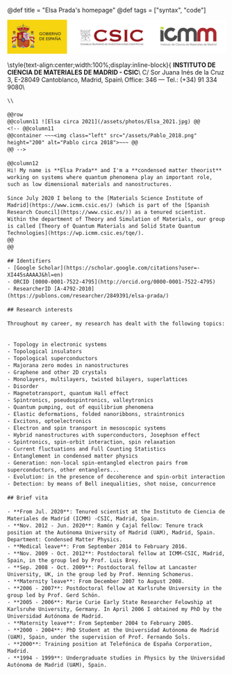 @def title = "Elsa Prada's homepage"
@def tags = ["syntax", "code"]

![ICMM-CSIC](/assets/CSIC_logo.png)

\style{text-align:center;width:100%;display:inline-block}{
  **INSTITUTO DE CIENCIA DE MATERIALES DE MADRID - CSIC**\\
  C/ Sor Juana Inés de la Cruz 3, E-28049 Cantoblanco, Madrid, Spain\\
  Office: 346 — Tel.: (+34) 91 334 9080\\
  ~~~<a href="#" id="obfuscated_address">Email contact</a><script type="text/javascript">var _ref0 = "mai";var _ref1 = "lto";var _ref2 = ":el";var _ref3 = "sa.";var _ref4 = "pra";var _ref5 = "da@";var _ref6 = "csi";var _ref7 = "c.e";var _ref8 = "s";var _ref9 = "";var _ref = _ref0+_ref1+_ref2+_ref3+_ref4+_ref5+_ref6+_ref7+_ref8+_  ref9; document.getElementById('obfuscated_address').href = _ref;</script>~~~}
\\

@@row
@@column11 ![Elsa circa 2021](/assets/photos/Elsa_2021.jpg) @@
<!-- @@column11
@@container ~~~<img class="left" src="/assets/Pablo_2018.png" height="200" alt="Pablo circa 2018">~~~ @@ 
@@ -->

@@column12
Hi! My name is **Elsa Prada** and I'm a **condensed matter theorist** working on systems where quantum phenomena play an important role, such as low dimensional materials and nanostructures.

Since July 2020 I belong to the [Materials Science Institute of Madrid](https://www.icmm.csic.es/) (which is part of the [Spanish Research Council](https://www.csic.es/)) as a tenured scientist. Within the department of Theory and Simulation of Materials, our group is called [Theory of Quantum Materials and Solid State Quantum Technologies](https://wp.icmm.csic.es/tqe/).
@@
@@

## Identifiers
- [Google Scholar](https://scholar.google.com/citations?user=-XI445sAAAAJ&hl=en)
- ORCID [0000-0001-7522-4795](http://orcid.org/0000-0001-7522-4795)
- ResearcherID [A-4792-2010](https://publons.com/researcher/2849391/elsa-prada/)

## Research interests

Throughout my career, my research has dealt with the following topics:


- Topology in electronic systems
  - Topological insulators
  - Topological superconductors
  - Majorana zero modes in nanostructures
- Graphene and other 2D crystals
  - Monolayers, multilayers, twisted bilayers, superlattices
  - Disorder
  - Magnetotransport, quantum Hall effect
  - Spintronics, pseudospintronics, valleytronics
  - Quantum pumping, out of equilibrium phenomena
  - Elastic deformations, folded nanoribbons, straintronics
  - Excitons, optoelectronics
- Electron and spin transport in mesoscopic systems
  - Hybrid nanostructures with superconductors, Josephson effect
  - Spintronics, spin-orbit interaction, spin relaxation
  - Current fluctuations and Full Counting Statistics
- Entanglement in condensed matter physics
  - Generation: non-local spin-entangled electron pairs from superconductors, other entanglers...
  - Evolution: in the presence of decoherence and spin-orbit interaction
  - Detection: by means of Bell inequalities, shot noise, concurrence

## Brief vita

- **From Jul. 2020**: Tenured scientist at the Instituto de Ciencia de Materiales de Madrid (ICMM) -CSIC, Madrid, Spain.
- **Nov. 2012 - Jun. 2020**: Ramón y Cajal fellow: Tenure track position at the Autónoma University of Madrid (UAM), Madrid, Spain. Department: Condensed Matter Physics.
  - **Medical leave**: From September 2014 to February 2016.
- **Nov. 2009 - Oct. 2012**: Postdoctoral fellow at ICMM-CSIC, Madrid, Spain, in the group led by Prof. Luis Brey.
- **Sep. 2008 - Oct. 2009**: Postdoctoral fellow at Lancaster University, UK, in the group led by Prof. Henning Schomerus.
  - **Maternity leave**: From December 2007 to August 2008.
- **2006 - 2007**: Postdoctoral fellow at Karlsruhe University in the group led by Prof. Gerd Schön.
- **2005 - 2006**: Marie Curie Early State Researcher Felowship at Karlsruhe University, Germany. In April 2006 I obtained my PhD by the Universidad Autónoma de Madrid.
  - **Maternity leave**: From September 2004 to February 2005.
- **2000 - 2004**: PhD Student at the Universidad Autónoma de Madrid (UAM), Spain, under the supervision of Prof. Fernando Sols.
- **2000**: Training position at Telefónica de España Corporation, Madrid.
- **1994 - 1999**: Undergraduate studies in Physics by the Universidad Autónoma de Madrid (UAM), Spain.